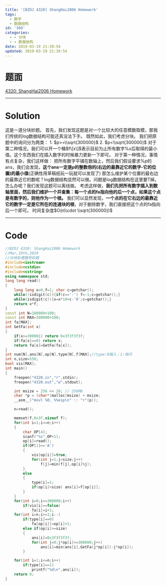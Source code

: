 ```yaml
---
title: '[BZOJ 4320] ShangHai2006 Homework'
tags:
  - 数学
  - 数据结构
id: '360'
categories:
  - - 分块
  - - 数据结构
date: 2019-03-19 21:39:54
updated: 2019-03-19 21:39:54
---
```


# 题面

[4320: ShangHai2006 Homework](https://www.lydsy.com/JudgeOnline/problem.php?id=4320)

* * *

# Solution

这是一道分块妙题。 首先，我们发现这题是对一个比较大的任意模数取模，那我们传统的log数据结构可能还真没法下手。 既然如此，我们考虑分块。 我们把原题中的询问分为两类： 1. $p>=\\sqrt{300000}$ 2. $p<\\sqrt{300000}$ 对于第二种情况，我们可以开一个桶$f\[x\]$表示目前为止所有数字%$x$后取得的最小值。这个东西我们在插入数字的时候暴力更新一下即可。 对于第一种情况，事情有点复杂，我们这样做： 把所有数字平铺在数轴上，然后我们假设要求%$p$的ans，我们会发现，**这个ans一定是$p$的整数倍的(右边的最靠近它的数字-它的位置)的最小值**(正确性用草稿纸玩一玩就可以发现了) 那怎么维护某个位置的最右边的最靠近它的数呢？log数据结构显然可以做。问题是log数据结构在这里要T掉。 怎么办呢？我们发现这题可以离线做。 考虑这样做，**我们先把所有数字插入到数轴里面，然后我们维护一个并查集：每一个点的fa指向他的后一个点，如果这个点是有数字的，则他作为一个根。** 我们可以显然发现，**一个点的在它右边的最靠近它的数字一定是它所在的连通块的根**，对于删除数字，我们直接把这个点的fa指向后一个即可。 时间复杂度$O(n\\cdot \\sqrt{300000})$

* * *

# Code

```cpp
//BZOJ 4320: ShangHai2006 Homework
//Mar,19th,2019
//分块处理膜号妙题
#include<iostream>
#include<cstdio>
#include<cstring>
using namespace std;
long long read()
{
    long long x=0,f=1; char c=getchar();
    while(!isdigit(c)){if(c=='-') f=-1;c=getchar();}
    while(isdigit(c)){x=x*10+c-'0';c=getchar();}
    return x*f;
}
const int N=100000+100;
const int MAX=300000+100;
int fa[MAX];
int GetFa(int x)
{
    if(x>=300001) return 0x3f3f3f3f;
    if(fa[x]==0) return x;
    return fa[x]=GetFa(fa[x]);
}
int num[N],ans[N],op[N],type[N],f[MAX];//type:0插入；1:询问
int n,size=550;
bool vis[MAX];
int main()
{
    freopen("4320.in","r",stdin);
    freopen("4320.out","w",stdout);

    int msize = 256 << 20; // 256MB
    char *p = (char*)malloc(msize) + msize;
    __asm__("movl %0, %%esp\n" :: "r"(p));

    n=read();

    memset(f,0x3f,sizeof f);
    for(int i=1;i<=n;i++)
    {
        char OP[4];
        scanf("%s",OP+1);
        op[i]=read();
        if(OP[1]=='A')
        {
            vis[op[i]]=true;
            for(int j=1;j<size;j++)
                f[j]=min(f[j],op[i]%j);
        }
        else
        {
            type[i]=1;
            if(op[i]<size) ans[i]=f[op[i]];
        }
    }
    for(int i=0;i<=300000;i++)
        if(vis[i]==false)
            fa[i]=i+1;
    for(int i=n;i>=1;i--)
        if(type[i]==0)
            fa[op[i]]=op[i]+1;
        else if(op[i]>=size)
        {
            ans[i]=0x3f3f3f3f;
            for(int j=0;j*op[i]<=300000;j++)
                ans[i]=min(ans[i],GetFa(j*op[i])-j*op[i]);
        }

    for(int i=1;i<=n;i++)
        if(type[i]==1)
            printf("%d\n",ans[i]);
    return 0;
}

```